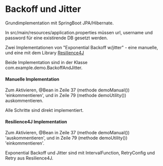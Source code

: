 # Backoff und Jitter

Grundimplementation mit SpringBoot JPA/Hibernate.

In src/main/resources/application.properties müssen url, username und password für eine existirende DB gesetzt werden.

Zwei Implementationen von "Exponential Backoff w/jitter" - eine manuelle, und eine mit dem Library [Resilience4J](https://resilience4j.readme.io/docs/getting-started)

Beide Implementation sind in der Klasse com.example.demo.BackoffAndJitter.

#### Manuelle Implementation

Zum Aktivieren, @Bean in Zeile 37 (methode demoManual()) 'einkommentieren', und in Zeile 79 (methode demoUtility()) auskommentieren.

Alle Schritte sind direkt implementiert.

#### Resilience4J Implementation

Zum Aktivieren, @Bean in Zeile 37 (methode demoManual()) 'auskommentieren', und in Zeile 79 (methode demoUtility()) 'einkommentieren'.

Exponential Backoff und Jitter sind mit IntervalFunction, RetryConfig und Retry aus Resilience4J.